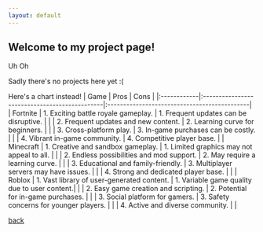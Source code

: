 ```yaml
---
layout: default
---
```


## Welcome to my project page!

Uh Oh
<p style="display: inline;">Sadly there's no projects here yet</p> <p style="display: inline;">:(</p>

Here's a chart instead!
| Game        | Pros                                          | Cons                                         |
|:------------|:----------------------------------------------|:---------------------------------------------|
| Fortnite    | 1. Exciting battle royale gameplay.           | 1. Frequent updates can be disruptive.       |
|             | 2. Frequent updates and new content.          | 2. Learning curve for beginners.             |
|             | 3. Cross-platform play.                       | 3. In-game purchases can be costly.          |
|             | 4. Vibrant in-game community.                 | 4. Competitive player base.                  |
| Minecraft   | 1. Creative and sandbox gameplay.             | 1. Limited graphics may not appeal to all.   |
|             | 2. Endless possibilities and mod support.     | 2. May require a learning curve.             |
|             | 3. Educational and family-friendly.           | 3. Multiplayer servers may have issues.      |
|             | 4. Strong and dedicated player base.          |                                              |
| Roblox      | 1. Vast library of user-generated content.    | 1. Variable game quality due to user content.|
|             | 2. Easy game creation and scripting.          | 2. Potential for in-game purchases.          |
|             | 3. Social platform for gamers.                | 3. Safety concerns for younger players.      |
|             | 4. Active and diverse community.              |                                              |


[back](./)
